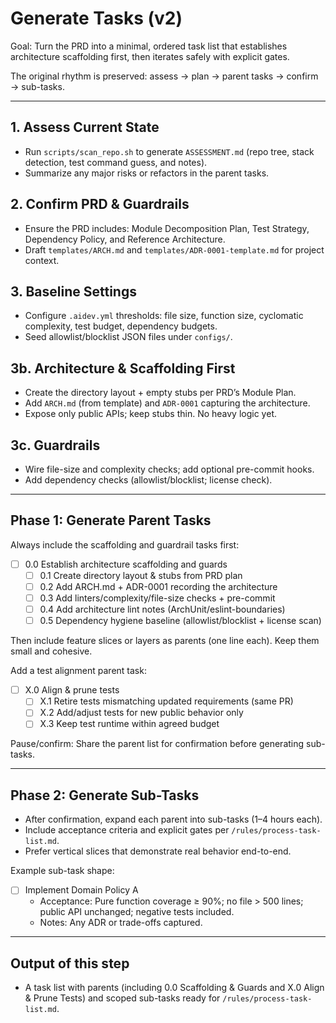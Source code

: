 # Generate Tasks (v2)

Goal: Turn the PRD into a minimal, ordered task list that establishes architecture scaffolding first, then iterates safely with explicit gates.

The original rhythm is preserved: assess → plan → parent tasks → confirm → sub-tasks.

---

## 1. Assess Current State

- Run `scripts/scan_repo.sh` to generate `ASSESSMENT.md` (repo tree, stack detection, test command guess, and notes).
- Summarize any major risks or refactors in the parent tasks.

## 2. Confirm PRD & Guardrails

- Ensure the PRD includes: Module Decomposition Plan, Test Strategy, Dependency Policy, and Reference Architecture.
- Draft `templates/ARCH.md` and `templates/ADR-0001-template.md` for project context.

## 3. Baseline Settings

- Configure `.aidev.yml` thresholds: file size, function size, cyclomatic complexity, test budget, dependency budgets.
- Seed allowlist/blocklist JSON files under `configs/`.

## 3b. Architecture & Scaffolding First

- Create the directory layout + empty stubs per PRD’s Module Plan.
- Add `ARCH.md` (from template) and `ADR-0001` capturing the architecture.
- Expose only public APIs; keep stubs thin. No heavy logic yet.

## 3c. Guardrails

- Wire file-size and complexity checks; add optional pre-commit hooks.
- Add dependency checks (allowlist/blocklist; license check).

---

## Phase 1: Generate Parent Tasks

Always include the scaffolding and guardrail tasks first:

- [ ] 0.0 Establish architecture scaffolding and guards
  - [ ] 0.1 Create directory layout & stubs from PRD plan
  - [ ] 0.2 Add ARCH.md + ADR-0001 recording the architecture
  - [ ] 0.3 Add linters/complexity/file-size checks + pre-commit
  - [ ] 0.4 Add architecture lint notes (ArchUnit/eslint-boundaries)
  - [ ] 0.5 Dependency hygiene baseline (allowlist/blocklist + license scan)

Then include feature slices or layers as parents (one line each). Keep them small and cohesive.

Add a test alignment parent task:

- [ ] X.0 Align & prune tests
  - [ ] X.1 Retire tests mismatching updated requirements (same PR)
  - [ ] X.2 Add/adjust tests for new public behavior only
  - [ ] X.3 Keep test runtime within agreed budget

Pause/confirm: Share the parent list for confirmation before generating sub-tasks.

---

## Phase 2: Generate Sub-Tasks

- After confirmation, expand each parent into sub-tasks (1–4 hours each).
- Include acceptance criteria and explicit gates per `/rules/process-task-list.md`.
- Prefer vertical slices that demonstrate real behavior end-to-end.

Example sub-task shape:

- [ ] Implement Domain Policy A
  - Acceptance: Pure function coverage ≥ 90%; no file > 500 lines; public API unchanged; negative tests included.
  - Notes: Any ADR or trade-offs captured.

---

## Output of this step

- A task list with parents (including 0.0 Scaffolding & Guards and X.0 Align & Prune Tests) and scoped sub-tasks ready for `/rules/process-task-list.md`.
